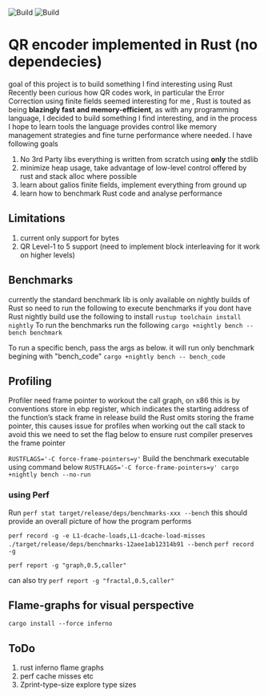 ![Build](https://github.com/isaiah-perumalla/qrs/actions/workflows/rust.yml/badge.svg)
![Build](https://github.com/isaiah-perumalla/qrs/actions/workflows/rust-clippy.yml/badge.svg)
# QR encoder implemented in Rust (no dependecies)
goal of this project is to build something I find interesting using Rust
Recently been curious how QR codes work, in particular the Error Correction using finite fields seemed interesting for me ,
Rust is touted as being **blazingly fast and memory-efficient**, as with any programming language, I decided to build something I find interesting, and in the 
process I hope to learn tools the language provides control like memory management strategies and fine turne performance where needed. 
I have following goals 
1. No 3rd Party libs everything is written from scratch using **only** the stdlib
2. minimize heap usage, take advantage of low-level control offered by rust and stack alloc where possible
3. learn about galios finite fields, implement everything from ground up
4. learn how to benchmark Rust code and analyse performance


## Limitations
1. current only support for bytes
2. QR Level-1 to 5 support (need to implement block interleaving for it work on higher levels)

## Benchmarks
currently the standard benchmark lib is only available on nightly builds of Rust so need to run the following to execute benchmarks
if you dont have Rust nightly build use the following to install
`rustup toolchain install nightly`
To run the benchmarks run the following
`cargo +nightly bench --bench benchmark`

To run a specific bench, pass the args as below. it will run only benchmark begining with "bench_code"
`cargo +nightly bench -- bench_code`

## Profiling 
Profiler need frame pointer to workout the call graph, on x86 this is by conventions store in ebp register, which indicates the starting address of the function’s stack frame
in release build the Rust omits storing the frame pointer, this causes issue for profiles when working out the call stack
to avoid this we need to set the flag below to ensure rust compiler preserves the frame pointer

`RUSTFLAGS='-C force-frame-pointers=y'`
Build the benchmark executable using command below
`RUSTFLAGS='-C force-frame-pointers=y' cargo +nightly bench --no-run`

### using Perf
Run `perf stat target/release/deps/benchmarks-xxx --bench`
this should provide an overall picture of how the program performs 

`perf record -g -e L1-dcache-loads,L1-dcache-load-misses ./target/release/deps/benchmarks-12aee1ab12314b91 --bench`
`perf record -g `

`perf report -g "graph,0.5,caller"` 

can also try `perf report -g "fractal,0.5,caller"` 

## Flame-graphs for visual perspective

`cargo install --force inferno`

## ToDo
1. rust inferno flame graphs
2. perf cache misses etc
3. Zprint-type-size explore type sizes

